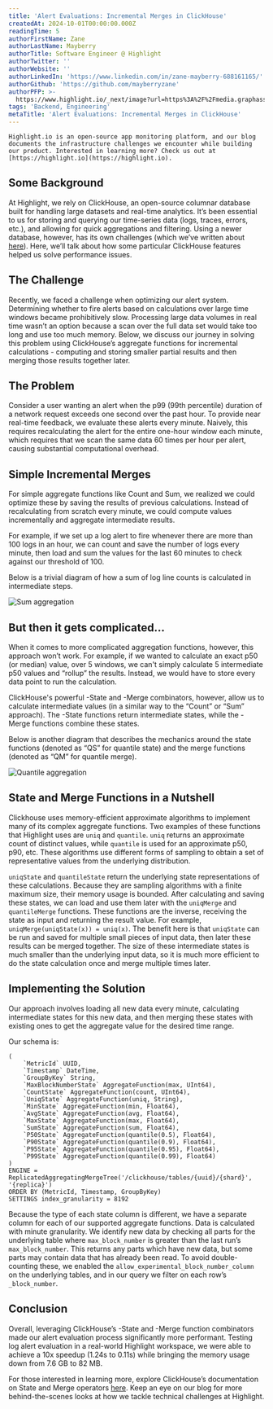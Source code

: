 ```yaml
---
title: 'Alert Evaluations: Incremental Merges in ClickHouse'
createdAt: 2024-10-01T00:00:00.000Z
readingTime: 5
authorFirstName: Zane
authorLastName: Mayberry
authorTitle: Software Engineer @ Highlight
authorTwitter: ''
authorWebsite: ''
authorLinkedIn: 'https://www.linkedin.com/in/zane-mayberry-688161165/'
authorGithub: 'https://github.com/mayberryzane'
authorPFP: >-
  https://www.highlight.io/_next/image?url=https%3A%2F%2Fmedia.graphassets.com%2FvrMpBimsRzOGGJSWWppg&w=1920&q=75
tags: 'Backend, Engineering'
metaTitle: 'Alert Evaluations: Incremental Merges in ClickHouse'
---
```


```hint
Highlight.io is an open-source app monitoring platform, and our blog documents the infrastructure challenges we encounter while building our product. Interested in learning more? Check us out at [https://highlight.io](https://highlight.io).
```

## Some Background

At Highlight, we rely on ClickHouse, an open-source columnar database built for handling large datasets and real-time analytics. It’s been essential to us for storing and querying our time-series data (logs, traces, errors, etc.), and allowing for quick aggregations and filtering. Using a newer database, however, has its own challenges (which we’ve written about [here](https://www.highlight.io/blog/lw5-clickhouse-performance-optimization)). Here, we’ll talk about how some particular ClickHouse features helped us solve performance issues.

## The Challenge

Recently, we faced a challenge when optimizing our alert system. Determining whether to fire alerts based on calculations over large time windows became prohibitively slow. Processing large data volumes in real time wasn’t an option because a scan over the full data set would take too long and use too much memory. Below, we discuss our journey in solving this problem using ClickHouse’s aggregate functions for incremental calculations - computing and storing smaller partial results and then merging those results together later.

## The Problem

Consider a user wanting an alert when the p99 (99th percentile) duration of a network request exceeds one second over the past hour. To provide near real-time feedback, we evaluate these alerts every minute. Naively, this requires recalculating the alert for the entire one-hour window each minute, which requires that we scan the same data 60 times per hour per alert, causing substantial computational overhead.

## Simple Incremental Merges

For simple aggregate functions like Count and Sum, we realized we could optimize these by saving the results of previous calculations. Instead of recalculating from scratch every minute, we could compute values incrementally and aggregate intermediate results.

For example, if we set up a log alert to fire whenever there are more than 100 logs in an hour, we can count and save the number of logs every minute, then load and sum the values for the last 60 minutes to check against our threshold of 100.

Below is a trivial diagram of how a sum of log line counts is calculated in intermediate steps.

![Sum aggregation](/images/blog/alert-evaluations/simple-aggregation.png)

## But then it gets complicated…

When it comes to more complicated aggregation functions, however, this approach won’t work. For example, if we wanted to calculate an exact p50 (or median) value, over 5 windows, we can't simply calculate 5 intermediate p50 values and “rollup” the results. Instead, we would have to store every data point to run the calculation.

ClickHouse's powerful -State and -Merge combinators, however, allow us to calculate intermediate values (in a similar way to the “Count” or “Sum” approach). The -State functions return intermediate states, while the -Merge functions combine these states.

Below is another diagram that describes the mechanics around the state functions (denoted as “QS” for quantile state) and the merge functions (denoted as “QM” for quantile merge).

![Quantile aggregation](/images/blog/alert-evaluations/complex-aggregation.png)

## State and Merge Functions in a Nutshell

Clickhouse uses memory-efficient approximate algorithms to implement many of its complex aggregate functions. Two examples of these functions that Highlight uses are `uniq` and `quantile`. `uniq` returns an approximate count of distinct values, while `quantile` is used for an approximate p50, p90, etc. These algorithms use different forms of sampling to obtain a set of representative values from the underlying distribution.

`uniqState` and `quantileState` return the underlying state representations of these calculations. Because they are sampling algorithms with a finite maximum size, their memory usage is bounded. After calculating and saving these states, we can load and use them later with the `uniqMerge` and `quantileMerge` functions. These functions are the inverse, receiving the state as input and returning the result value. For example, `uniqMerge(uniqState(x)) = uniq(x)`. The benefit here is that `uniqState` can be run and saved for multiple small pieces of input data, then later these results can be merged together. The size of these intermediate states is much smaller than the underlying input data, so it is much more efficient to do the state calculation once and merge multiple times later.

## Implementing the Solution

Our approach involves loading all new data every minute, calculating intermediate states for this new data, and then merging these states with existing ones to get the aggregate value for the desired time range.

Our schema is:
```CREATE TABLE default.metric_history
(
    `MetricId` UUID,
    `Timestamp` DateTime,
    `GroupByKey` String,
    `MaxBlockNumberState` AggregateFunction(max, UInt64),
    `CountState` AggregateFunction(count, UInt64),
    `UniqState` AggregateFunction(uniq, String),
    `MinState` AggregateFunction(min, Float64),
    `AvgState` AggregateFunction(avg, Float64),
    `MaxState` AggregateFunction(max, Float64),
    `SumState` AggregateFunction(sum, Float64),
    `P50State` AggregateFunction(quantile(0.5), Float64),
    `P90State` AggregateFunction(quantile(0.9), Float64),
    `P95State` AggregateFunction(quantile(0.95), Float64),
    `P99State` AggregateFunction(quantile(0.99), Float64)
)
ENGINE = ReplicatedAggregatingMergeTree('/clickhouse/tables/{uuid}/{shard}', '{replica}')
ORDER BY (MetricId, Timestamp, GroupByKey)
SETTINGS index_granularity = 8192
```

Because the type of each state column is different, we have a separate column for each of our supported aggregate functions. Data is calculated with minute granularity.
We identify new data by checking all parts for the underlying table where `max_block_number` is greater than the last run’s `max_block_number`. This returns any parts which have new data, but some parts may contain data that has already been read. To avoid double-counting these, we enabled the `allow_experimental_block_number_column` on the underlying tables, and in our query we filter on each row’s `_block_number`.

## Conclusion

Overall, leveraging ClickHouse’s -State and -Merge function combinators made our alert evaluation process significantly more performant. Testing log alert evaluation in a real-world Highlight workspace, we were able to achieve a 10x speedup (1.24s to 0.11s) while bringing the memory usage down from 7.6 GB to 82 MB.

For those interested in learning more, explore ClickHouse’s documentation on State and Merge operators [here](https://clickhouse.com/docs/en/sql-reference/data-types/aggregatefunction). Keep an eye on our blog for more behind-the-scenes looks at how we tackle technical challenges at Highlight.
